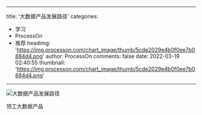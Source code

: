 
---
title: '大数据产品发展路径'
categories: 
 - 学习
 - ProcessOn
 - 推荐
headimg: 'https://img.processon.com/chart_image/thumb/5cde2029e4b0f0ee7b0884d4.png'
author: ProcessOn
comments: false
date: 2022-03-19 02:40:55
thumbnail: 'https://img.processon.com/chart_image/thumb/5cde2029e4b0f0ee7b0884d4.png'
---

<div>   
<img class="thumb" alt="大数据产品发展路径" src="https://img.processon.com/chart_image/thumb/5cde2029e4b0f0ee7b0884d4.png" referrerpolicy="no-referrer">
<p>领工大数据产品</p>  
</div>
            